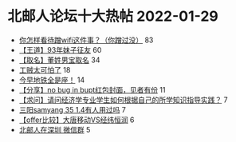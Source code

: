# 北邮人论坛十大热帖 2022-01-29

- [你怎样看待蹭wifi这件事？（你蹭过没）](https://bbs.byr.cn/article/Talking/6327224) 83
- [【王道】93年妹子征友](https://bbs.byr.cn/article/Friends/2015741) 60
- [【取名】董姓男宝取名](https://bbs.byr.cn/article/FamilyLife/145647) 34
- [工贼太可怕了](https://bbs.byr.cn/article/Picture/3311890) 18
- [今早地铁全是座！](https://bbs.byr.cn/article/WorkLife/1181389) 14
- [【分享】no bug in bupt红包封面，见者有份](https://bbs.byr.cn/article/MyBUPT/2498) 11
- [【求问】请问经济学专业学生如何根据自己的所学知识指导实践？](https://bbs.byr.cn/article/Economics/12766) 7
- [三阳samyang 35 1.4有人用过吗](https://bbs.byr.cn/article/Photo/271921) 7
- [【offer比较】大唐移动VS经纬恒润](https://bbs.byr.cn/article/Job/2156395) 6
- [北邮人在深圳 微信群](https://bbs.byr.cn/article/Cantonese/197653) 5


